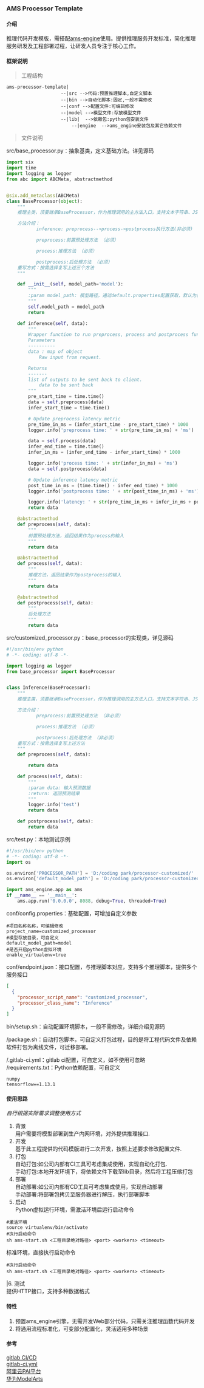 ### AMS Processor Template  

#### 介绍
推理代码开发模版，需搭配[ams-engine](https://gitee.com/easy-ams/ams-engine.git )使用。提供推理服务开发标准，简化推理服务研发及工程部署过程，让研发人员专注于核心工作。  

#### 框架说明

>工程结构  

```shell script
ams-processor-template|
                    --|src -->代码:预置推理脚本,自定义脚本
                    --|bin -->自动化脚本:固定,一般不需修改
                    --|conf -->配置文件:可编辑修改
                    --|model -->模型文件:存放模型文件
                    --|lib|  -->依赖包:python包安装文件
                        --|engine  -->ams_engine安装包及其它依赖文件
```

>文件说明  

src/base_processor.py：抽象基类，定义基础方法。详见源码
```python
import six
import time
import logging as logger
from abc import ABCMeta, abstractmethod


@six.add_metaclass(ABCMeta)
class BaseProcessor(object):
    """
    推理主类，须要继承BaseProcessor，作为推理调用的主方法入口，支持文本字符串、JSON、二进制参数类型(文件、图片)

    方法介绍：
           inference: preprocess-->process->postprocess执行方法(非必须)

           preprocess:前置预处理方法 （必须）

           process:推理方法 （必须）

           postprocess:后处理方法 （必须）
    重写方式：按需选择复写上述三个方法
    """

    def __init__(self, model_path='model'):
        """
        :param model_path: 模型路径，通过default.properties配置获取，默认为相对路径model_store
        """
        self.model_path = model_path
        return

    def inference(self, data):
        """
        Wrapper function to run preprocess, process and postprocess functions.
        Parameters
        ----------
        data : map of object
            Raw input from request.

        Returns
        -------
        list of outputs to be sent back to client.
            data to be sent back
        """
        pre_start_time = time.time()
        data = self.preprocess(data)
        infer_start_time = time.time()

        # Update preprocess latency metric
        pre_time_in_ms = (infer_start_time - pre_start_time) * 1000
        logger.info('preprocess time: ' + str(pre_time_in_ms) + 'ms')

        data = self.process(data)
        infer_end_time = time.time()
        infer_in_ms = (infer_end_time - infer_start_time) * 1000

        logger.info('process time: ' + str(infer_in_ms) + 'ms')
        data = self.postprocess(data)

        # Update inference latency metric
        post_time_in_ms = (time.time() - infer_end_time) * 1000
        logger.info('postprocess time: ' + str(post_time_in_ms) + 'ms')

        logger.info('latency: ' + str(pre_time_in_ms + infer_in_ms + post_time_in_ms) + 'ms')
        return data

    @abstractmethod
    def preprocess(self, data):
        """
        前置预处理方法，返回结果作为process的输入
        """
        return data

    @abstractmethod
    def process(self, data):
        """
        推理方法，返回结果作为postprocess的输入
        """
        return data

    @abstractmethod
    def postprocess(self, data):
        """
        后处理方法
        """
        return data

```

src/customized_processor.py：base_processor的实现类，详见源码
```python
#!/usr/bin/env python
# -*- coding: utf-8 -*-

import logging as logger
from base_processor import BaseProcessor


class Inference(BaseProcessor):
    """
    推理主类，须要继承BaseProcessor，作为推理调用的主方法入口，支持文本字符串、JSON、二进制参数类型(文件、图片)

    方法介绍：
           preprocess:前置预处理方法 （非必须）

           process:推理方法 （必须）

           postprocess:后处理方法 （非必须）
    重写方式：按需选择复写上述方法
    """
    def preprocess(self, data):

        return data

    def process(self, data):
        """
        :param data: 输入预测数据
        :return: 返回预测结果
        """
        logger.info('test')
        return data

    def postprocess(self, data):
        return data
```
src/test.py：本地测试示例
```python
#!/usr/bin/env python
# -*- coding: utf-8 -*-
import os

os.environ['PROCESSOR_PATH'] = 'D:/coding park/processor-customized/'
os.environ['default_model_path'] = 'D:/coding park/processor-customized/model'

import ams_engine.app as ams
if __name__ == '__main__':
    ams.app.run('0.0.0.0', 8088, debug=True, threaded=True)

```
conf/config.properties：基础配置，可增加自定义参数
```properties
#项目名称名称，可编辑修改
project_name=customized_processor
#模型存放目录，可自定义
default_model_path=model
#是否开启python虚拟环境
enable_virtualenv=true
```

conf/endpoint.json：接口配置，与推理脚本对应，支持多个推理脚本，提供多个服务接口  
```json
[
  {
    "processor_script_name": "customized_processor",
    "processor_class_name": "Inference"
  }
]
```

bin/setup.sh：自动配置环境脚本，一般不需修改，详细介绍见源码  

/package.sh：自动打包脚本，可自定义打包过程，目的是将工程代码文件及依赖软件打包为离线文件，可迁移部署。  

/.gitlab-ci.yml：gitlab ci配置，可自定义，如不使用可忽略  
/requirements.txt：Python依赖配置，可自定义  
```properties
numpy
tensorflow==1.13.1
```

#### 使用思路
*自行根据实际需求调整使用方式*  
1.  背景  
用户需要将模型部署到生产内网环境，对外提供推理接口.  
2.  开发  
基于此工程提供的代码模版进行二次开发，按照上述要求修改配置文件.  
3.  打包  
自动打包:如公司内部有CI工具可考虑集成使用，实现自动化打包.  
手动打包:本地开发环境下，将依赖文件下载至lib目录，然后将工程压缩打包  
4.  部署  
自动部署:如公司内部有CD工具可考虑集成使用，实现自动部署  
手动部署:将部署包拷贝至服务器进行解压，执行部署脚本  
5.  启动  
Python虚拟运行环境，需激活环境后运行启动命令  
```shell script
#激活环境
source virtualenv/bin/activate
#执行启动命令
sh ams-start.sh <工程目录绝对路径> <port> <workers> <timeout>
```
标准环境，直接执行启动命令
```shell script
#执行启动命令
sh ams-start.sh <工程目录绝对路径> <port> <workers> <timeout>
```
|6.  测试  
提供HTTP接口，支持多种数据格式  

#### 特性
1.  预置ams_engine引擎，无需开发Web部分代码，只需关注推理函数代码开发  
2.  将通用流程标准化，可变部分配置化，灵活适用多种场景  

#### 参考  
[gitlab CI/CD](https://zhuanlan.zhihu.com/p/159709306)  
[gitlab-ci.yml](https://docs.gitlab.com/ee/ci/yaml/includes.)  
[阿里云PAI平台](https://help.aliyun.com/document_detail/113696.html?spm=a2c4g.11186623.6.745.58006125dhhphT)  
[华为ModelArts](https://www.huaweicloud.com/product/modelarts.html)  
